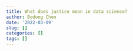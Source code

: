 ```yaml
---
title: What does justice mean in data science?
author: Bodong Chen
date: '2022-03-09'
slug: []
categories: []
tags: []
---
```

